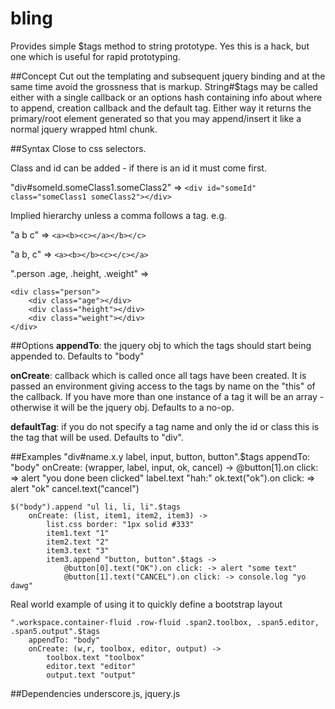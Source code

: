 bling
=====
Provides simple $tags method to string prototype. Yes this is a hack, but one which is useful for rapid prototyping. 

##Concept
Cut out the templating and subsequent jquery binding and at the same time avoid the grossness that is markup.
String#$tags may be called either with a single callback or an options hash containing info about where to append, creation callback and the default tag. Either way it returns the primary/root element generated so that you may append/insert it like a normal jquery wrapped html chunk.

##Syntax
Close to css selectors. 

Class and id can be added - if there is an id it must come first. 

"div#someId.someClass1.someClass2" => ```<div id="someId" class="someClass1 someClass2"></div>```

Implied hierarchy unless a comma follows a tag. e.g. 

"a b c" => ```<a><b><c></a></b></c>```

"a b, c" => ```<a><b></b><c></c></a>```

".person .age, .height, .weight" => 

	<div class="person">
		<div class="age"></div>
		<div class="height"></div>
		<div class="weight"></div>
	</div>


##Options
**appendTo**: the jquery obj to which the tags should start being appended to. Defaults to "body"

**onCreate**: callback which is called once all tags have been created. It is passed an environment giving access to the tags by name on the "this" of the callback. If you have more than one instance of a tag it will be an array - otherwise it will be the jquery obj. Defaults to a no-op.

**defaultTag**: if you do not specify a tag name and only the id or class this is the tag that will be used. Defaults to "div".


##Examples
	"div#name.x.y label, input, button, button".$tags 
	    appendTo: "body"
		onCreate: (wrapper, label, input, ok, cancel) -> 
			@button[1].on click: => alert "you done been clicked"
			label.text "hah:"
			ok.text("ok").on click: => alert "ok"
			cancel.text("cancel")
			
	$("body").append "ul li, li, li".$tags 
	    onCreate: (list, item1, item2, item3) ->
			list.css border: "1px solid #333"
			item1.text "1"
			item2.text "2"
			item3.text "3"
			item3.append "button, button".$tags -> 
				@button[0].text("OK").on click: -> alert "some text"
				@button[1].text("CANCEL").on click: -> console.log "yo dawg"​​​​

Real world example of using it to quickly define a bootstrap layout

	".workspace.container-fluid .row-fluid .span2.toolbox, .span5.editor, .span5.output".$tags 
		appendTo: "body"
		onCreate: (w,r, toolbox, editor, output) ->
        	toolbox.text "toolbox"
			editor.text "editor"
			output.text "output"​​​​​​​​​​​​​​​​​​​
        
##Dependencies
underscore.js, jquery.js


